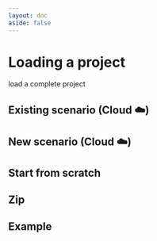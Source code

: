 ```yaml
---
layout: doc
aside: false
---
```


# Loading a project

load a complete project

## Existing scenario (Cloud :cloud:)

## New scenario (Cloud :cloud:)

## Start from scratch

## Zip

## Example
